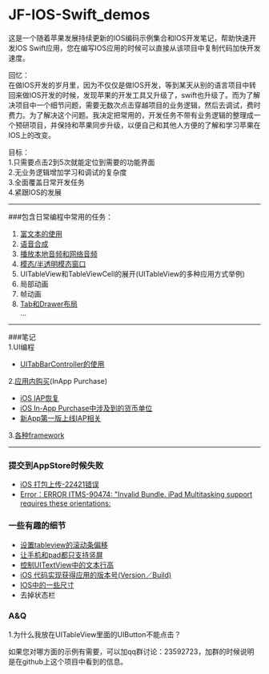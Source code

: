 # JF-IOS-Swift_demos  
这是一个随着苹果发展持续更新的IOS编码示例集合和IOS开发笔记，帮助快速开发IOS Swift应用，您在编写IOS应用的时候可以直接从该项目中复制代码加快开发速度。  

回忆：  
在做IOS开发的岁月里，因为不仅仅是做IOS开发，等到某天从别的语言项目中转回来做IOS开发的时候，发现苹果的开发工具又升级了，swift也升级了。而为了解决项目中一个细节问题，需要无数次点击穿越项目的业务逻辑，然后去调试，费时费力。为了解决这个问题。我决定把常用的，开发任务不带有业务逻辑的整理成一个预研项目，并保持和苹果同步升级，以便自己和其他人方便的了解和学习苹果在IOS上的改变。  

目标：  
1.只需要点击2到5次就能定位到需要的功能界面  
2.无业务逻辑增加学习和调试的复杂度  
3.全面覆盖日常开发任务  
4.紧跟IOS的发展  

---
###包含日常编程中常用的任务： 
1. [富文本的使用](/IOSDemos/Controller/FullTextDemoViewController.swift)  
2. [语音合成](/IOSDemos/Controller/SpeechSynthesizerDemoViewController.swift)  
3. [播放本地音频和网络音频](/IOSDemos/Controller/PlayVoiceFormNetViewController.swift)  
4. [模态/半透明模态窗口](/IOSDemos/Controller/ModalViewController.swift)  
5. UITableView和TableViewCell的展开(UITableView的多种应用方式举例)  
6. 局部动画  
7. 帧动画  
8. [Tab和Drawer布局](/IOSDemos/ViewController.swift)  
...  


---
###笔记  
1.UI编程  
   * [UITabBarController的使用](/note/UIProgramme/UITabBarController.md)  

2.[应用内购买](/note/InAppPurchase.md)(InApp Purchase)  
   * [iOS IAP恢复](/note/InAppPurchase.md#restore)  
   * [iOS In-App Purchase中涉及到的货币单位](/note/InAppPurchase.md#money)   
   * [新App第一版上线IAP相关](/note/InAppPurchase.md#FirstAppVersion)   

3.[各种framework](/note/framework.md)  

---
### 提交到AppStore时候失败  
* [iOS 打包上传-22421错误](/note/SubmitToAppStore.md)  
* [Error：ERROR ITMS-90474: "Invalid Bundle. iPad Multitasking support requires these orientations:](/note/SubmitToAppStore.md)  
 

### 一些有趣的细节  
* [设置tableview的滚动条偏移](/note/SomeDetails.md#tableviewscrollindicator)  
* [让手机和pad都只支持竖屏](/note/SomeDetails.md#screenvertial)   
* [控制UITextView中的文本行高](/note/SomeDetails.md#setLineHeightforUITextView)  
* [iOS 代码实现获得应用的版本号(Version／Build)](/note/SomeDetails.md#getversionForApp)  
* [IOS中的一些尺寸](/note/SomeDetails.md#aboutSize)  
* 去掉状态栏  

### A&Q  
1.为什么我放在UITableView里面的UIButton不能点击？  


如果您对哪方面的示例有需要，可以加qq群讨论：23592723，加群的时候说明是在github上这个项目中看到的信息。
